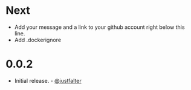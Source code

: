 Next
====

* Add your message and a link to your github account right below this line.
* Add .dockerignore

0.0.2
====
* Initial release. - [@justfalter](https://github.com/justfalter)
